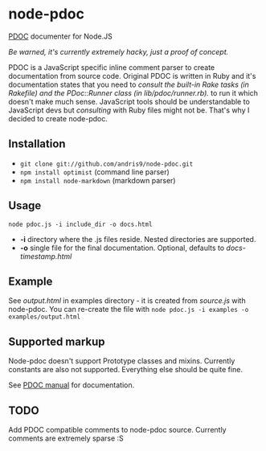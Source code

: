 node-pdoc
=========

[PDOC](http://pdoc.org) documenter for Node.JS

*Be warned, it's currently extremely hacky, just a proof of concept.*

PDOC is a JavaScript specific inline comment parser to create documentation from source code. Original PDOC is written in Ruby and it's documentation states that you need to *consult the built-in Rake tasks (in Rakefile) and the PDoc::Runner class (in lib/pdoc/runner.rb).* to run it which doesn't make much sense. JavaScript tools should be understandable to JavaScript devs but *consulting* with Ruby files might not be. That's why I decided to create node-pdoc. 

Installation
------------

  - `git clone git://github.com/andris9/node-pdoc.git`
  - `npm install optimist` (command line parser)
  - `npm install node-markdown` (markdown parser)

Usage
-----

`node pdoc.js -i include_dir -o docs.html`

  - **-i** directory where the .js files reside. Nested directories are supported.
  - **-o** single file for the final documentation. Optional, defaults to *docs-timestamp.html*

Example
-------

See *output.html* in examples directory - it is created from *source.js* with node-pdoc. You can re-create the file with `node pdoc.js -i examples -o examples/output.html` 

Supported markup
----------------

Node-pdoc doesn't support Prototype classes and mixins. Currently constants are also not supported. Everything else should be quite fine.

See [PDOC manual](http://pdoc.org/syntax.html) for documentation.

TODO
----

Add PDOC compatible comments to node-pdoc source. Currently comments are extremely sparse :S
